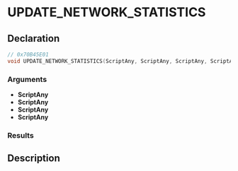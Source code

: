 # UPDATE_NETWORK_STATISTICS

## Declaration
```cpp
// 0x70B45E01
void UPDATE_NETWORK_STATISTICS(ScriptAny, ScriptAny, ScriptAny, ScriptAny);
```

### Arguments
- **ScriptAny**
- **ScriptAny**
- **ScriptAny**
- **ScriptAny**

### Results

## Description
